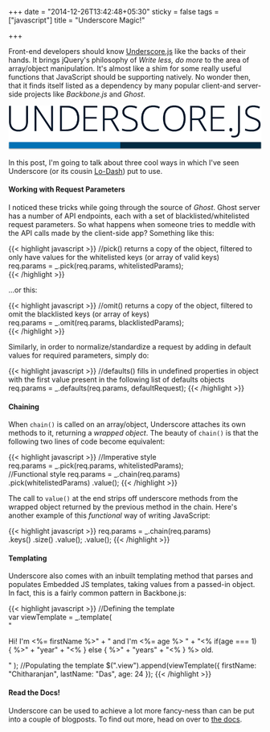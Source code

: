 +++
date = "2014-12-26T13:42:48+05:30"
sticky = false
tags = ["javascript"]
title = "Underscore Magic!"

+++

Front-end developers should know [Underscore.js](http://underscorejs.org/) like the backs of their hands. It brings jQuery's philosophy of *Write less, do more* to the area of array/object manipulation. It's almost like a shim for some really useful functions that JavaScript should be supporting natively. No wonder then, that it finds itself listed as a dependency by many popular client-and server-side projects like *Backbone.js* and *Ghost*.

![](/img/underscore.png)

In this post, I'm going to talk about three cool ways in which I've seen Underscore (or its cousin [Lo-Dash](http://lodash.com/)) put to use.

#### Working with Request Parameters

I noticed these tricks while going through the source of *Ghost*. Ghost server has a number of API endpoints, each with a set of blacklisted/whitelisted request parameters. So what happens when someone tries to meddle with the API calls made by the client-side app? Something like this:

{{< highlight javascript >}}
//pick() returns a copy of the object, filtered to only have values for the whitelisted keys (or array of valid keys)  
req.params = _.pick(req.params, whitelistedParams);  
{{< /highlight >}}

...or this:

{{< highlight javascript >}}
//omit() returns a copy of the object, filtered to omit the blacklisted keys (or array of keys)  
req.params = _.omit(req.params, blacklistedParams);  
{{< /highlight >}}

Similarly, in order to normalize/standardize a request by adding in default values for required parameters, simply do:

{{< highlight javascript >}}
//defaults() fills in undefined properties in object with the first value present in the following list of defaults objects  
req.params = _.defaults(req.params, defaultRequest);
{{< /highlight >}}

#### Chaining

When `chain()` is called on an array/object, Underscore attaches its own methods to it, returning a *wrapped object*. The beauty of `chain()` is that the following two lines of code become equivalent:

{{< highlight javascript >}}
//Imperative style  
req.params = _.pick(req.params, whitelistedParams);  
//Functional style
req.params = _.chain(req.params)  
                .pick(whitelistedParams)
                .value();
{{< /highlight >}}

The call to `value()` at the end strips off underscore methods from the wrapped object returned by the previous method in the chain. Here's another example of this *functional* way of writing JavaScript:

{{< highlight javascript >}}
req.params = _.chain(req.params)  
                .keys()
                .size()
                .value();
                .value();
{{< /highlight >}}

#### Templating

Underscore also comes with an inbuilt templating method that parses and populates Embedded JS templates, taking values from a passed-in object. In fact, this is a fairly common pattern in Backbone.js:

{{< highlight javascript >}}
//Defining the template  
var viewTemplate = _.template(  
                    "<p>Hi! I'm <%= firstName %>" +
                    " and I'm <%= age %> " +
                    "<% if(age === 1) { %>" +
                        "year" +
                    "<% } else { %>" +
                        "years" +
                    "<% } %> old.</p>"
                  );
//Populating the template
$(".view").append(viewTemplate({
    firstName: "Chitharanjan",
    lastName: "Das",
    age: 24
});
{{< /highlight >}}

#### Read the Docs!

Underscore can be used to achieve a lot more fancy-ness than can be put into a couple of blogposts. To find out more, head on over to [the docs](http://underscorejs.org/).
